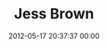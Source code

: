 ---
title: "Jess Brown"
date: 2012-05-17 20:37:37 00:00
permalink: /ijess
twitter: "iJess"
likes: [66,105]
id: 104
gravatar: "http://www.gravatar.com/avatar/84e9cd25836c18f373c8153d77563d0a"
---